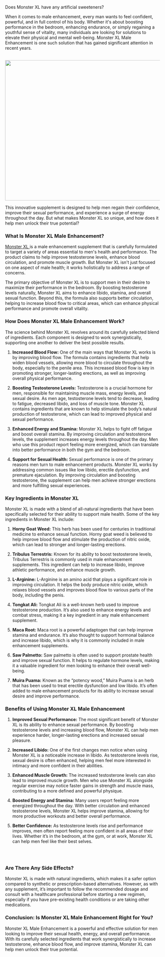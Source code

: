 Does Monster XL have any artificial sweeteners?
<div id="post-body-2618822584151370575" class="post-body entry-content float-container">
<p data-end="499" data-start="64">When it comes to male enhancement, every man wants to feel confident, powerful, and in full control of his body. Whether it's about boosting performance in the bedroom, enhancing endurance, or simply regaining a youthful sense of vitality, many individuals are looking for solutions to elevate their physical and mental well-being. Monster XL Male Enhancement is one such solution that has gained significant attention in recent years.</p>
<p style="text-align: center;" data-end="499" data-start="64">&nbsp;<img src="https://www.restaurangarkipelag.se/produkter/wp-content/uploads/2024/12/Monster-XL.webp" alt="" width="640" height="456" /></p>
<p data-end="754" data-start="501">This innovative supplement is designed to help men regain their confidence, improve their sexual performance, and experience a surge of energy throughout the day. But what makes Monster XL so unique, and how does it help men unlock their true potential?</p>
<h3 data-end="796" data-start="756">What Is Monster XL Male Enhancement?</h3>
<p data-end="1170" data-start="798"><a href="https://monsterxl.org/">Monster XL </a>is a male enhancement supplement that is carefully formulated to target a variety of areas essential to men's health and performance. The product claims to help improve testosterone levels, enhance blood circulation, and promote muscle growth. But Monster XL isn't just focused on one aspect of male health; it works holistically to address a range of concerns.</p>
<p data-end="1581" data-start="1172">The primary objective of Monster XL is to support men in their desire to maximize their performance in the bedroom. By boosting testosterone levels naturally, Monster XL aims to enhance libido, stamina, and overall sexual function. Beyond this, the formula also supports better circulation, helping to increase blood flow to critical areas, which can enhance physical performance and promote overall vitality.</p>
<h3 data-end="1629" data-start="1583">How Does Monster XL Male Enhancement Work?</h3>
<p data-end="1834" data-start="1631">The science behind Monster XL revolves around its carefully selected blend of ingredients. Each component is designed to work synergistically, supporting one another to deliver the best possible results.</p>
<ol data-end="3395" data-start="1836">
<li data-end="2220" data-start="1836">
<p data-end="2220" data-start="1839"><strong data-end="1864" data-start="1839">Increased Blood Flow:</strong> One of the main ways that Monster XL works is by improving blood flow. The formula contains ingredients that help widen blood vessels, allowing more blood to circulate throughout the body, especially to the penile area. This increased blood flow is key in promoting stronger, longer-lasting erections, as well as improving overall physical performance.</p>
</li>
<li data-end="2664" data-start="2222">
<p data-end="2664" data-start="2225"><strong data-end="2258" data-start="2225">Boosting Testosterone Levels:</strong> Testosterone is a crucial hormone for men, responsible for maintaining muscle mass, energy levels, and sexual desire. As men age, testosterone levels tend to decrease, leading to fatigue, decreased libido, and loss of muscle tone. Monster XL contains ingredients that are known to help stimulate the body&rsquo;s natural production of testosterone, which can lead to improved physical and sexual performance.</p>
</li>
<li data-end="3011" data-start="2666">
<p data-end="3011" data-start="2669"><strong data-end="2701" data-start="2669">Enhanced Energy and Stamina:</strong> Monster XL helps to fight off fatigue and boost overall stamina. By improving circulation and testosterone levels, the supplement increases energy levels throughout the day. Men who use this product report feeling more energized, which can translate into better performance in both the gym and the bedroom.</p>
</li>
<li data-end="3395" data-start="3013">
<p data-end="3395" data-start="3016"><strong data-end="3046" data-start="3016">Support for Sexual Health:</strong> Sexual performance is one of the primary reasons men turn to male enhancement products. Monster XL works by addressing common issues like low libido, erectile dysfunction, and premature ejaculation. By improving circulation and boosting testosterone, the supplement can help men achieve stronger erections and more fulfilling sexual experiences.</p>
</li>
</ol>
<h3 data-end="3430" data-start="3397">Key Ingredients in Monster XL</h3>
<p data-end="3620" data-start="3432">Monster XL is made with a blend of all-natural ingredients that have been specifically selected for their ability to support male health. Some of the key ingredients in Monster XL include:</p>
<ol data-end="5344" data-start="3622">
<li data-end="3896" data-start="3622">
<p data-end="3896" data-start="3625"><strong data-end="3645" data-start="3625">Horny Goat Weed:</strong> This herb has been used for centuries in traditional medicine to enhance sexual function. Horny goat weed is believed to help improve blood flow and stimulate the production of nitric oxide, which can lead to stronger and longer-lasting erections.</p>
</li>
<li data-end="4152" data-start="3898">
<p data-end="4152" data-start="3901"><strong data-end="3925" data-start="3901">Tribulus Terrestris:</strong> Known for its ability to boost testosterone levels, Tribulus Terrestris is commonly used in male enhancement supplements. This ingredient can help to increase libido, improve athletic performance, and enhance muscle growth.</p>
</li>
<li data-end="4402" data-start="4154">
<p data-end="4402" data-start="4157"><strong data-end="4172" data-start="4157">L-Arginine:</strong> L-Arginine is an amino acid that plays a significant role in improving circulation. It helps the body produce nitric oxide, which relaxes blood vessels and improves blood flow to various parts of the body, including the penis.</p>
</li>
<li data-end="4622" data-start="4404">
<p data-end="4622" data-start="4407"><strong data-end="4423" data-start="4407">Tongkat Ali:</strong> Tongkat Ali is a well-known herb used to improve testosterone production. It&rsquo;s also used to enhance energy levels and combat stress, making it a key ingredient in any male enhancement supplement.</p>
</li>
<li data-end="4860" data-start="4624">
<p data-end="4860" data-start="4627"><strong data-end="4641" data-start="4627">Maca Root:</strong> Maca root is a powerful adaptogen that can help improve stamina and endurance. It&rsquo;s also thought to support hormonal balance and increase libido, which is why it is commonly included in male enhancement supplements.</p>
</li>
<li data-end="5090" data-start="4862">
<p data-end="5090" data-start="4865"><strong data-end="4882" data-start="4865">Saw Palmetto:</strong> Saw palmetto is often used to support prostate health and improve sexual function. It helps to regulate hormone levels, making it a valuable ingredient for men looking to enhance their overall well-being.</p>
</li>
<li data-end="5344" data-start="5092">
<p data-end="5344" data-start="5095"><strong data-end="5111" data-start="5095">Muira Puama:</strong> Known as the &ldquo;potency wood,&rdquo; Muira Puama is an herb that has been used to treat erectile dysfunction and low libido. It&rsquo;s often added to male enhancement products for its ability to increase sexual desire and improve performance.</p>
</li>
</ol>
<h3 data-end="5395" data-start="5346">Benefits of Using Monster XL Male Enhancement</h3>
<ol style="text-align: left;" data-end="6739" data-start="5397">
<li data-end="5682" data-start="5397">
<p data-end="5682" data-start="5400"><strong data-end="5432" data-start="5400">Improved Sexual Performance:</strong> The most significant benefit of Monster XL is its ability to enhance sexual performance. By boosting testosterone levels and increasing blood flow, Monster XL can help men experience harder, longer-lasting erections and increased sexual pleasure.</p>
</li>
<li data-end="5951" data-start="5684">
<p data-end="5951" data-start="5687"><strong data-end="5708" data-start="5687">Increased Libido:</strong> One of the first changes men notice when using Monster XL is a noticeable increase in libido. As testosterone levels rise, sexual desire is often enhanced, helping men feel more interested in intimacy and more confident in their abilities.</p>
</li>
<li data-end="6218" data-start="5953">
<p data-end="6218" data-start="5956"><strong data-end="5983" data-start="5956">Enhanced Muscle Growth:</strong> The increased testosterone levels can also lead to improved muscle growth. Men who use Monster XL alongside regular exercise may notice faster gains in strength and muscle mass, contributing to a more defined and powerful physique.</p>
</li>
<li data-end="6480" data-start="6220">
<p data-end="6480" data-start="6223"><strong data-end="6254" data-start="6223">Boosted Energy and Stamina:</strong> Many users report feeling more energized throughout the day. With better circulation and enhanced testosterone levels, Monster XL helps improve stamina, allowing for more productive workouts and better overall performance.</p>
</li>
<li data-end="6739" data-start="6482">
<p data-end="6739" data-start="6485"><strong data-end="6507" data-start="6485">Better Confidence:</strong> As testosterone levels rise and performance improves, men often report feeling more confident in all areas of their lives. Whether it&rsquo;s in the bedroom, at the gym, or at work, Monster XL can help men feel like their best selves.</p>
<p data-end="6739" data-start="6485">&nbsp;</p>
<p style="text-align: center;" data-end="6739" data-start="6485"><img src="https://filmfreeway-production-storage-01-connector.filmfreeway.com/press_kits/posters/002/940/659/original/2106877c91-poster.jpg?1733312177" alt="" /> </p>
</li>
</ol>
<h3 data-end="6772" data-start="6741">Are There Any Side Effects?</h3>
<p data-end="7148" data-start="6774">Monster XL is made with natural ingredients, which makes it a safer option compared to synthetic or prescription-based alternatives. However, as with any supplement, it&rsquo;s important to follow the recommended dosage and consult with a healthcare professional before starting a new regimen, especially if you have pre-existing health conditions or are taking other medications.</p>
<h3 data-end="7211" data-start="7150">Conclusion: Is Monster XL Male Enhancement Right for You?</h3>
<p data-end="7544" data-start="7213">Monster XL Male Enhancement is a powerful and effective solution for men looking to improve their sexual health, energy, and overall performance. With its carefully selected ingredients that work synergistically to increase testosterone, enhance blood flow, and improve stamina, Monster XL can help men unlock their true potential.</p>
</div>
<div class="post-bottom">&nbsp;</div>
